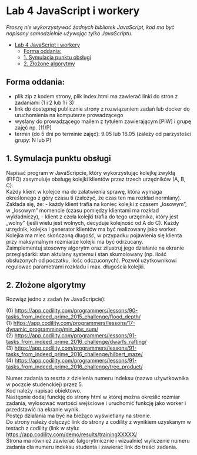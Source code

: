 # Lab 4 JavaScript i workery

_Proszę nie wykorzystywać żadnych bibliotek JavaScript, kod ma być napisany samodzielnie używając tylko JavaScriptu._

- [Lab 4 JavaScript i workery](#lab-4-javascript-i-workery)
  - [Forma oddania:](#forma-oddania)
  - [1. Symulacja punktu obsługi](#1-symulacja-punktu-obs%c5%82ugi)
  - [2. Złożone algorytmy](#2-z%c5%82o%c5%bcone-algorytmy)
  
## Forma oddania: 
- plik zip z kodem strony, plik index.html ma zawierać linki do stron z zadaniami (1 i 2 lub 1 i 3)
- link do dostępnej publicznie strony z rozwiązaniem zadań lub docker do uruchomienia na komputerze prowadzącego 
- wysłany do prowadzącego mailem z tytułem zawierającym [PIW] i grupę zajęć np. [11/P]
- termin (do 5 dni po terminie zajęć):  9.05 lub 16.05 (zależy od parzystości grupy: N lub P)

## 1. Symulacja punktu obsługi
Napisać program w JavaScripcie, który wykorzystując kolejkę zwykłą (FIFO) zasymuluje obsługę kolejki klientów przez trzech urzędników (A, B, C).  
Każdy klient w kolejce ma do załatwienia sprawę, która wymaga określonego z góry czasu ti (założyć, że czas ten ma rozkład normlany). Zakłada się, że: - każdy klient trafia na koniec kolejki z czasem „losowym”, w „losowym” momencie (czasu pomiędzy klientami ma rozkład wykładniczy), - klient z czoła kolejki trafia do tego urzędnika, który jest „wolny” (jeśli wielu jest wolnych, decyduje kolejność od A do C). Każdy urzędnik, kolejka i generator klientów  ma być realizowany jako worker. Kolejka ma miec skończoną długość, w przypadku pojawienia się klienta przy maksymalnym rozmiarze kolejki ma być odrzucany.  
Zaimplementuj stosowny algorytm oraz zilustruj jego działanie na ekranie przeglądarki: stan aktulany systemu i stan skumolowany (np. ilość obsłużonych od poczatku, ilośc odczuconych). Pozwól użytkownikowi regulowac parametrami rozkładu i max. długościa  kolejki.

## 2. Złożone algorytmy

Rozwiąż jedno z zadań (w JavaScripcie):

(0) https://app.codility.com/programmers/lessons/90-tasks_from_indeed_prime_2015_challenge/flood_depth/  
(1) https://app.codility.com/programmers/lessons/17-dynamic_programming/min_abs_sum/  
(2) https://app.codility.com/programmers/lessons/91-tasks_from_indeed_prime_2016_challenge/dwarfs_rafting/  
(3) https://app.codility.com/programmers/lessons/91-tasks_from_indeed_prime_2016_challenge/hilbert_maze/  
(4) https://app.codility.com/programmers/lessons/91-tasks_from_indeed_prime_2016_challenge/tree_product/  

Numer zadania to reszta z dzielenia numeru indeksu (nazwa używtkownika w poczcie studenckiej) przez 5.  
Kod należy napisać obiektowo.  
Następnie dodaj funckję do strony html w której można określić rozmiar zadania, wylosować wartości wejściowe i uruchomić funkcję jako worker i przedstawić na ekranie wynik.  
Postęp działania ma być na bieżąco wyświetlany na stronie.  
Do strony należy dołączyć link do strony z codility z  wynikiem uzyskanym w testach z codility (link w stylu: https://app.codility.com/demo/results/trainingXXXXX/  
Strona ma również  zawierać (algorytmicznie i wizualnie) wyliczenie numeru zadania dla numeru indeksu studenta i zawierać link do treści zadania.
